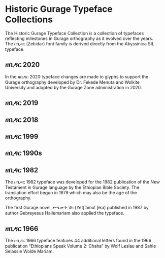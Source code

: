 # Historic Gurage Typeface Collections
The Historic Gurage Typeface Collection is a collection of typefaces reflecting milestones in Gurage orthography as it evolved over the years.  The ዘቢዳር (Zebidar) font family is derived directly from the Abyssinica SIL typeface.


## ዘቢዳር 2020
In the ዘቢዳር 2020 typeface changes are made to glyphs to support the Gurage orthography developed by Dr. Fekede Menuta and Wolkite University and adopted by the Gurage Zone administration in 2020.

## ዘቢዳር 2019

## ዘቢዳር 2018

## ዘቢዳር 1999

## ዘቢዳር 1990s

## ዘቢዳር 1982
The ዘቢዳር 1982 typeface was developed for the 1982 publication of the New Testament in Gurage language by the Ethiopian Bible Society. The translation effort begun in 1979 which may also be the age of the orthography.

The first Gurage novel, የጫሙት ሽካ (Yetʃʼamut ʃɨka) published in 1987 by author Gebreyesus Hailemariam also applied the typeface.

## ዘቢዳር 1966
The ዘቢዳር 1966 typeface features 44 additional letters found in the 1966 publication “Ethiopians Speak Volume 2: Chaha” by Wolf Leslau and Sahle Selassie Wolde Mariam.

